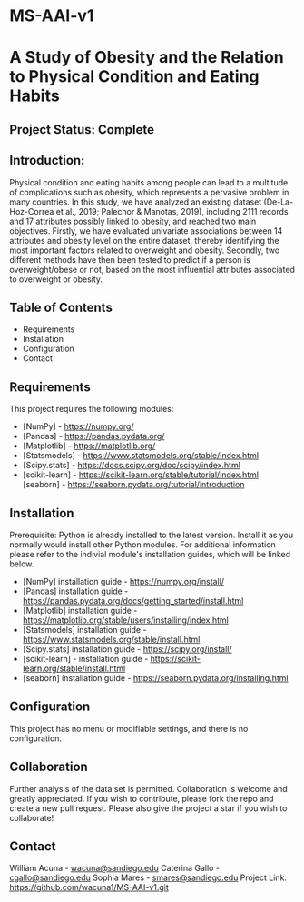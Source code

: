 # MS-AAI-v1

# A Study of Obesity and the Relation to Physical Condition and Eating Habits

## Project Status: Complete 

## Introduction:
Physical condition and eating habits among people can lead to a multitude of complications such as obesity, which represents a pervasive problem in many countries. In this study, we have analyzed an existing dataset (De-La-Hoz-Correa et al., 2019; Palechor & Manotas, 2019), including 2111 records and 17 attributes possibly linked to obesity, and reached two main objectives. Firstly, we have evaluated univariate associations between 14 attributes and obesity level on the entire dataset, thereby identifying the most important factors related to overweight and obesity. Secondly, two different methods have then been tested to predict if a person is overweight/obese or not, based on the most influential attributes associated to overweight or obesity. 

## Table of Contents
- Requirements
- Installation
- Configuration
- Contact

## Requirements
This project requires the following modules:
- [NumPy] - https://numpy.org/
- [Pandas] - https://pandas.pydata.org/
- [Matplotlib] - https://matplotlib.org/
- [Statsmodels] - https://www.statsmodels.org/stable/index.html
- [Scipy.stats] - https://docs.scipy.org/doc/scipy/index.html
- [scikit-learn] - https://scikit-learn.org/stable/tutorial/index.html
[seaborn] - https://seaborn.pydata.org/tutorial/introduction

## Installation
Prerequisite: Python is already installed to the latest version.
Install it as you normally would install other Python modules. For additional information please refer to the indivial module's installation guides, which will be linked below.
- [NumPy] installation guide - https://numpy.org/install/
- [Pandas] installation guide - https://pandas.pydata.org/docs/getting_started/install.html
- [Matplotlib] installation guide - https://matplotlib.org/stable/users/installing/index.html
- [Statsmodels] installation guide - https://www.statsmodels.org/stable/install.html
- [Scipy.stats] installation guide - https://scipy.org/install/
- [scikit-learn] - installation guide - https://scikit-learn.org/stable/install.html
- [seaborn] installation guide - https://seaborn.pydata.org/installing.html

## Configuration
This project has no menu or modifiable settings, and there is no configuration. 

## Collaboration
Further analysis of the data set is permitted. Collaboration is welcome and greatly appreciated. 
If you wish to contribute, please fork the repo and create a new pull request. 
Please also give the project a star if you wish to collaborate! 

## Contact
William Acuna - wacuna@sandiego.edu
Caterina Gallo - cgallo@sandiego.edu
Sophia Mares - smares@sandiego.edu
Project Link: https://github.com/wacuna1/MS-AAI-v1.git